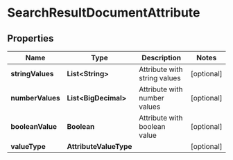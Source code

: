 

# SearchResultDocumentAttribute


## Properties

| Name | Type | Description | Notes |
|------------ | ------------- | ------------- | -------------|
|**stringValues** | **List&lt;String&gt;** | Attribute with string values |  [optional] |
|**numberValues** | **List&lt;BigDecimal&gt;** | Attribute with number values |  [optional] |
|**booleanValue** | **Boolean** | Attribute with boolean value |  [optional] |
|**valueType** | **AttributeValueType** |  |  [optional] |



